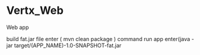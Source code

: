 # Vertx_Web
Web app


build fat.jar file enter ( mvn clean package ) command
run app enter(java -jar target/(APP_NAME)-1.0-SNAPSHOT-fat.jar
